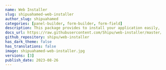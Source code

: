 ```yaml
---
name: Web Installer
slug: shipuahamed-web-installer
author_slug: shipuahamed
categories: [panel-builder, form-builder, form-field]
description: This package provides to install your application easily, without having to worry about setting up your environment before starting with the installation process.
docs_url: https://raw.githubusercontent.com/Shipu/web-installer/master/readme.md
github_repository: shipu/web-installer
has_dark_theme: false
has_translations: false
image: shipuahamed-web-installer.jpg
versions: [3]
publish_date: 2023-08-26
---
```

